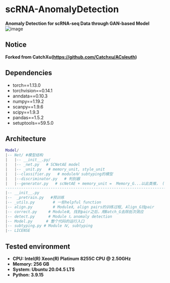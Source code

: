 # scRNA-AnomalyDetection
**Anomaly Detection for scRNA-seq Data through GAN-based Model**
![image](https://github.com/Kainan-Liu/scRNA-AnomalyDetection/assets/146005327/523a3b3c-d2c0-4982-8be3-160b9effc05e)


## Notice
**Forked from CatchXu(https://github.com/Catchxu/ACsleuth)**

## Dependencies
- torch==1.13.0
- torchvision==0.14.1
- anndata==0.10.3
- numpy==1.19.2
- scanpy==1.9.6
- scipy==1.9.3
- pandas==1.5.2
- setuptools==59.5.0

## Architecture
```lua
Model/
|-- Net/ #模型结构
|   |-- __init__.py/
|   |-- _net.py   # SCNetAE model
|   |-- _unit.py   # memory_unit, style_unit
|   |--classifier.py   # moduleⅣ subtyping的模型
|   |--discriminator.py   # 判别器
|   |--generator.py   # scNetAE + memory_unit =  Memory_G...以此类推， (不管是哪个module, 基本上可以理解为以scNetAE model为基础，加上memory_unit, style_unit)
---------------------------------------------------------------------------------------------------------------------------------------------------------------------------------------
|-- __init__.py
|--  _pretrain.py   #预训练
|-- _utils.py        # 一些helpful function
|-- align.py         # ModuleⅡ, align pairs的训练过程, Align_G找pair
|-- correct.py     # ModuleⅢ, 找到pair之后，用Batch_G去除批次效应
|-- detect.py      # Module Ⅰ，anomaly detection
|-- Model.py      # 整个代码的运行入口
|-- subtyping.py # Module Ⅳ, subtyping
|-- LICENSE
```

## Tested environment
- **CPU: Intel(R) Xeon(R) Platinum 8255C CPU @ 2.50GHz**
- **Memory: 256 GB**
- **System: Ubuntu 20.04.5 LTS**
- **Python: 3.9.15**
